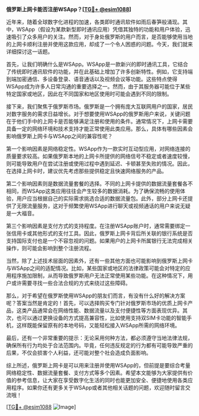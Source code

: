 **俄罗斯上网卡能否注册WSApp？[[TG💪+ @esim1088](https://t.me/s/esim1088)]**

近年来，随着全球数字化进程的加速，各类即时通讯软件如雨后春笋般涌现。其中，WSApp（假设为某款新型即时通讯应用）凭借其独特的功能和用户体验，迅速吸引了众多用户的关注。然而，对于身处俄罗斯的用户而言，是否能够使用当地的上网卡顺利注册并使用这款应用，却成了一个令人困惑的问题。今天，我们就来详细探讨这一话题。

首先，让我们明确什么是WSApp。WSApp是一款新兴的即时通讯工具，它结合了传统即时通讯软件的功能，并在此基础上增加了许多创新特性。例如，它支持端到端加密通信、多设备登录、语音通话以及视频会议等功能。这些特点使得WSApp成为许多人日常沟通的重要选择之一。然而，由于其服务器可能位于某些特定国家或地区，因此在不同国家和地区使用时可能会遇到不同的限制。

接下来，我们聚焦于俄罗斯市场。俄罗斯是一个拥有庞大互联网用户的国家，居民对数字服务的需求日益增长。对于想要使用WSApp的俄罗斯用户来说，关键问题在于他们手中的上网卡是否能够满足注册和使用的条件。通常情况下，上网卡需要具备一定的网络环境和技术支持才能正常使用此类应用。那么，具体有哪些因素会影响俄罗斯上网卡与WSApp之间的兼容性呢？

第一个影响因素是网络稳定性。WSApp作为一款实时互动型应用，对网络连接的质量要求较高。如果俄罗斯本地的上网卡所提供的网络信号不稳定或者速度较慢，则可能导致用户在尝试注册或使用过程中遇到延迟、卡顿甚至失败的情况。因此，在选择上网卡时，建议优先考虑那些提供稳定且快速网络服务的产品。

第二个影响因素则是数据流量套餐的选择。不同的上网卡提供的数据流量套餐各不相同，而WSApp这类应用往往会产生较多的数据消耗。为了确保流畅的使用体验，用户应当根据自己的实际需求挑选合适的数据流量包。此外，部分上网卡还提供了无限流量服务，这对于频繁使用WSApp进行聊天或视频通话的用户来说无疑是一大福音。

第三个影响因素是支付方式的支持程度。在注册WSApp账户时，通常需要绑定一张信用卡或其他形式的支付工具。因此，俄罗斯上网卡背后所关联的银行系统是否支持国际支付也是一个不容忽视的问题。如果用户的上网卡所属银行无法完成相关操作，则可能会影响到整个注册流程。

当然，除了上述技术层面的因素外，还有一些其他方面也可能影响到俄罗斯上网卡与WSApp之间的适配情况。比如，某些国家或地区的法律政策可能会对特定的应用程序施加限制，从而导致俄罗斯用户无法正常使用某些功能。在这种情况下，用户或许需要寻找一些合法合规的方式来绕过这些障碍。

那么，对于希望在俄罗斯使用WSApp的朋友们而言，有没有什么好的解决方案呢？答案当然是肯定的！首先，可以选择购买专门针对俄罗斯市场的优质上网卡产品，这类产品通常会在网络性能、数据流量以及支付便捷性等方面表现优异。其次，也可以通过更换设备的方式提高兼容性，比如使用支持双SIM卡功能的智能手机，这样既能保留原有的本地号码，又能轻松接入WSApp所需的网络环境。

最后，还有一个非常重要的提示：无论采用何种方法，都必须遵守当地法律法规，确保所有行为均处于合法范围内。毕竟，任何违反规定的行为都有可能导致严重的后果，不仅会损害个人利益，还可能对整个社会造成负面影响。

综上所述，俄罗斯上网卡是可以用来注册并使用WSApp的，但前提是要综合考量网络稳定性、数据流量套餐、支付方式等多个因素。希望本文能够为大家提供有价值的参考信息，让大家在享受数字化生活的同时也能更加安全、便捷地使用各类应用程序。如果你还有更多关于WSApp或者其他相关话题的问题，欢迎随时留言交流哦！

[[TG💪+ @esim1088](https://t.me/s/esim1088) ![Image](https://i.postimg.cc/4NQfJmqS/Snipaste-2025-05-13-00-14-12.png)]